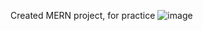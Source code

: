 Created MERN project, for practice
![image](https://github.com/Saoa35/My-Blog/assets/78507597/42989351-5ddf-4195-ad7b-c486d0071cb7)
